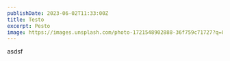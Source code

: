 ```yaml
---
publishDate: 2023-06-02T11:33:00Z
title: Testo
excerpt: Pesto
image: https://images.unsplash.com/photo-1721548902888-36f759c71727?q=80&w=1287&auto=format&fit=crop&ixlib=rb-4.0.3&ixid=M3wxMjA3fDB8MHxwaG90by1wYWdlfHx8fGVufDB8fHx8fA%3D%3D
---
```


asdsf
